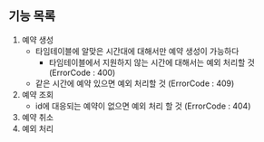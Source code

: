 ## 기능 목록

1. 예약 생성
   - 타임테이블에 알맞은 시간대에 대해서만 예약 생성이 가능하다 
     - 타임테이블에서 지원하지 않는 시간에 대해서는 예외 처리할 것 (ErrorCode : 400)
   - 같은 시간에 예약 있으면 예외 처리할 것 (ErrorCode : 409)
2. 예약 조회
   - id에 대응되는 예약이 없으면 예외 처리 할 것 (ErrorCode : 404)
3. 예약 취소
4. 예외 처리
